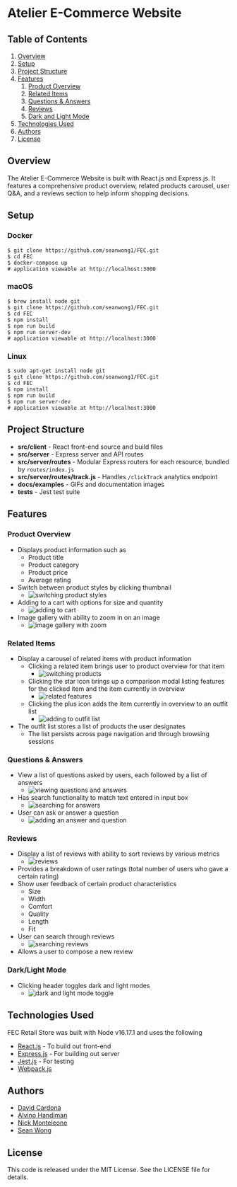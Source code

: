 # Atelier E-Commerce Website

## Table of Contents
1. [Overview](#overview)
2. [Setup](#setup)
3. [Project Structure](#project-structure)
4. [Features](#features)
    1. [Product Overview](#product-overview)
    2. [Related Items](#related-items)
    3. [Questions & Answers](#questions--answers)
    4. [Reviews](#reviews)
    5. [Dark and Light Mode](#darklight-mode)
5. [Technologies Used](#technologies-used)
6. [Authors](#authors)
7. [License](#license)

## Overview <a id='overview'></a>
The Atelier E-Commerce Website is built with React.js and Express.js. It features a comprehensive product overview, related products carousel, user Q&A, and a reviews section to help inform shopping decisions.

## Setup <a id='setup'></a>
### Docker
```
$ git clone https://github.com/seanwong1/FEC.git
$ cd FEC
$ docker-compose up
# application viewable at http://localhost:3000
```

### macOS
```
$ brew install node git
$ git clone https://github.com/seanwong1/FEC.git
$ cd FEC
$ npm install
$ npm run build
$ npm run server-dev
# application viewable at http://localhost:3000
```

### Linux
```
$ sudo apt-get install node git
$ git clone https://github.com/seanwong1/FEC.git
$ cd FEC
$ npm install
$ npm run build
$ npm run server-dev
# application viewable at http://localhost:3000
```

## Project Structure <a id='project-structure'></a>
- **src/client** - React front-end source and build files
- **src/server** - Express server and API routes
- **src/server/routes** - Modular Express routers for each resource, bundled by `routes/index.js`
- **src/server/routes/track.js** - Handles `/clickTrack` analytics endpoint
- **docs/examples** - GIFs and documentation images
- **tests** - Jest test suite

## Features <a id='features'></a>
### Product Overview <a id='product-overview'></a>
- Displays product information such as
  - Product title
  - Product category
  - Product price
  - Average rating
- Switch between product styles by clicking thumbnail
  - ![switching product styles](./docs/examples/switch_style.gif)
- Adding to a cart with options for size and quantity
  - ![adding to cart](./docs/examples/cart.gif)
- Image gallery with ability to zoom in on an image
  - ![image gallery with zoom](./docs/examples/switch_images.gif)

### Related Items <a id='related-items'></a>
- Display a carousel of related items with product information
  - Clicking a related item brings user to product overview for that item
    - ![switching products](./docs/examples/switch_product.gif)
  - Clicking the star icon brings up a comparison modal listing features for the clicked item and the item currently in overview
    - ![related features](./docs/examples/related_features.gif)
  - Clicking the plus icon adds the item currently in overview to an outfit list
    - ![adding to outfit list](./docs/examples/outfits.gif)
- The outfit list stores a list of products the user designates
  - The list persists across page navigation and through browsing sessions

### Questions & Answers <a id='questions-answers'></a>
- View a list of questions asked by users, each followed by a list of answers
  - ![viewing questions and answers](./docs/examples/questions_answers.gif)
- Has search functionality to match text entered in input box
  - ![searching for answers](./docs/examples/sort_answers.gif)
- User can ask or answer a question
  - ![adding an answer and question](./docs/examples/add_answer_question.gif)

### Reviews <a id='reviews'></a>
- Display a list of reviews with ability to sort reviews by various metrics
  - ![reviews](./docs/examples/reviews.gif)
- Provides a breakdown of user ratings (total number of users who gave a certain rating)
- Show user feedback of certain product characteristics
  - Size
  - Width
  - Comfort
  - Quality
  - Length
  - Fit
- User can search through reviews
  - ![searching reviews](./docs/examples/reviews_search.gif)
- Allows a user to compose a new review

### Dark/Light Mode <a id='dark_light'></a>
- Clicking header toggles dark and light modes
  - ![dark and light mode toggle](./docs/examples/dark_light_mode.gif)

## Technologies Used <a id='technologies-used'></a>
FEC Retail Store was built with Node v16.17.1 and uses the following
- [React.js](https://react.dev/) - To build out front-end
- [Express.js](https://expressjs.com/) - For building out server
- [Jest.js](https://jestjs.io/) - For testing
- [Webpack.js](https://webpack.js.org/)

## Authors <a id='authors'></a>
- [David Cardona](https://github.com/clothesTooLarge)
- [Alvino Handiman](https://github.com/alvinohandiman)
- [Nick Monteleone](https://github.com/Nickmont3)
- [Sean Wong](https://github.com/seanwong1)

## License <a id='license'></a>
This code is released under the MIT License. See the LICENSE file for details.
